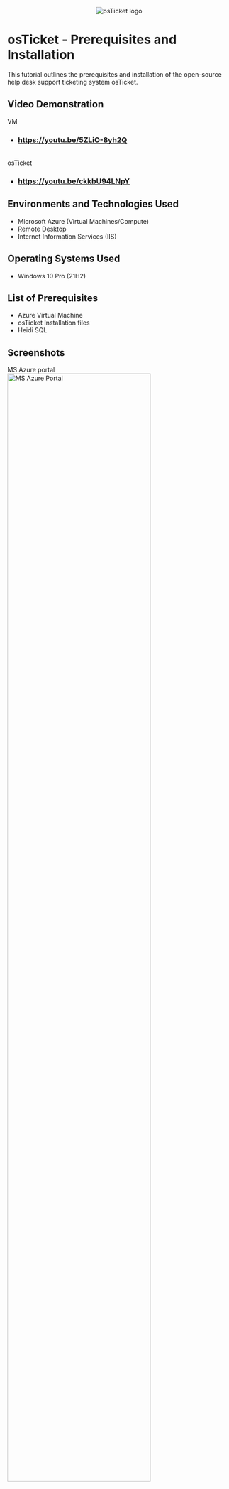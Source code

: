 <p align="center">
<img src="https://i.imgur.com/Clzj7Xs.png" alt="osTicket logo"/>
</p>

<h1>osTicket - Prerequisites and Installation</h1>

This tutorial outlines the prerequisites and installation of the open-source help desk support ticketing system osTicket.<br />

<h2>Video Demonstration</h2>

VM 
- ### https://youtu.be/5ZLiO-8yh2Q
<br>osTicket
- ### https://youtu.be/ckkbU94LNpY

<h2>Environments and Technologies Used</h2>

- Microsoft Azure (Virtual Machines/Compute)
- Remote Desktop
- Internet Information Services (IIS)

<h2>Operating Systems Used </h2>

- Windows 10 Pro</b> (21H2)

<h2>List of Prerequisites</h2>

- Azure Virtual Machine
- osTicket Installation files
- Heidi SQL

<h2>Screenshots</h2>

<p>
MS Azure portal<br>
  <img src="https://i.imgur.com/EIm9oaN.png" height="80%" width="80%" alt="MS Azure Portal"/>
</p>


<p>
VM creation process<br> 
<img src="https://i.imgur.com/HhQiURJ.png" height="80%" width="80%" alt="VM creation process"/>
</p>


<p>
Deployed VM in Azure<br>
  <img src="https://i.imgur.com/ffwdT2C.png" height="80%" width="80%" alt="Deployed VM in Azure"/>
</p>


<p>
Initiate remote desktop connection<br>
  <img src="https://i.imgur.com/Zkdh5lr.png" height="80%" width="80%" alt="Initiate remote desktop connection"/>
</p>


<p>
1st login of VM via remote desktop<br>
  <img src="https://i.imgur.com/Op3IKVd.png" height="80%" width="80%" alt="1st login of VM via remote desktop"/>
</p>


<p>
osTicket prerequisites and installation files, install IIS<br>
  <img src="https://i.imgur.com/TFVC1l5.png" height="80%" width="80%" alt="osTicket prerequisites and installation files, install IIS"/>
</p>


<p>
Internet Information Services<br>
  <img src="https://i.imgur.com/Xdys8gF.png" height="80%" width="80%" alt="Internet Information Services"/>
</p>


<p>
osTicket installation<br>
  <img src="https://i.imgur.com/K3L7j01.png" height="80%" width="80%" alt="osTicket installation"/>
</p>


<p>
Admin panel of osTicket<br>
  <img src="https://i.imgur.com/YfyiuOh.png" height="80%" width="80%" alt="Admin Panel of osTicket"/>
</p>


<p>
Agent panel of osTicket<br>
  <img src="https://i.imgur.com/L5N37tL.png" height="80%" width="80%" alt="Agent panel of osTicket"/>
</p>


<p>
User ticket submission process<br>
  <img src="https://i.imgur.com/sb7SXxR.png" height="80%" width="80%" alt="User ticket submission process"/>
</p>
